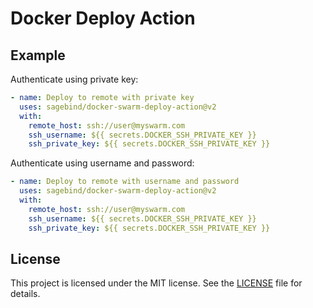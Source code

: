 # Docker Deploy Action

## Example

Authenticate using private key:

```yaml
- name: Deploy to remote with private key
  uses: sagebind/docker-swarm-deploy-action@v2
  with:
    remote_host: ssh://user@myswarm.com
    ssh_username: ${{ secrets.DOCKER_SSH_PRIVATE_KEY }}
    ssh_private_key: ${{ secrets.DOCKER_SSH_PRIVATE_KEY }}
```

Authenticate using username and password:

```yaml
- name: Deploy to remote with username and password
  uses: sagebind/docker-swarm-deploy-action@v2
  with:
    remote_host: ssh://user@myswarm.com
    ssh_username: ${{ secrets.DOCKER_SSH_PRIVATE_KEY }}
    ssh_private_key: ${{ secrets.DOCKER_SSH_PRIVATE_KEY }}
```

## License

This project is licensed under the MIT license. See the [LICENSE](LICENSE) file for details.